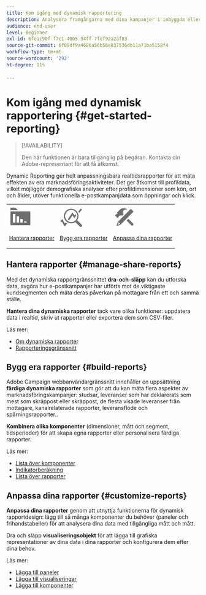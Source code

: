 ```yaml
---
title: Kom igång med dynamisk rapportering
description: Analysera framgångarna med dina kampanjer i inbyggda eller anpassade dynamiska rapporter.
audience: end-user
level: Beginner
exl-id: 6feac90f-f7c1-48b5-94ff-7fef92a2af83
source-git-commit: 6f09df9a4686a56b56e837536db11a71ba5158f4
workflow-type: tm+mt
source-wordcount: '292'
ht-degree: 11%

---
```


# Kom igång med dynamisk rapportering {#get-started-reporting}

>[!AVAILABILITY]
>
>Den här funktionen är bara tillgänglig på begäran. Kontakta din Adobe-representant för att få åtkomst.

Dynamic Reporting ger helt anpassningsbara realtidsrapporter för att mäta effekten av era marknadsföringsaktiviteter. Det ger åtkomst till profildata, vilket möjliggör demografiska analyser efter profildimensioner som kön, ort och ålder, utöver funktionella e-postkampanjdata som öppningar och klick.

<table>
<tr>
<td><img src="assets/do-not-localize/icon_manage.svg" width="60px"><p><a href="#manage-share-reports">Hantera rapporter</a></p></td><td><img src="assets/do-not-localize/icon_build.svg" width="60px"><p><a href="#build-reports">Bygg era rapporter</a></p></td><td><img src="assets/do-not-localize/icon_customize.svg" width="60px"><p><a href="#customize-reports">Anpassa dina rapporter</a></p></td></tr>
</table>

## Hantera rapporter {#manage-share-reports}

Med det dynamiska rapportgränssnittet **dra-och-släpp** kan du utforska data, avgöra hur e-postkampanjer har utförts mot de viktigaste kundsegmenten och mäta deras påverkan på mottagare från ett och samma ställe.

**Hantera dina dynamiska rapporter** tack vare olika funktioner: uppdatera data i realtid, skriv ut rapporter eller exportera dem som CSV-filer.

Läs mer:

* [Om dynamiska rapporter](about-dynamic-reports.md)
* [Rapporteringsgränssnitt](reporting-interface.md)

## Bygg era rapporter {#build-reports}

Adobe Campaign webbanvändargränssnitt innehåller en uppsättning **färdiga dynamiska rapporter** som gör att du kan mäta flera aspekter av marknadsföringskampanjer: studsar, leveranser som har deklarerats som mest som skräppost eller skräppost, de flesta visade leveranser från mottagare, kanalrelaterade rapporter, leveransflöde och spårningsrapporter..

**Kombinera olika komponenter** (dimensioner, mått och segment, tidsperioder) för att skapa egna rapporter eller personalisera färdiga rapporter.

Läs mer:

* [Lista över komponenter](list-of-components.md)
* [Indikatorberäkning](indicator-calculation.md)
* [Lista över rapporter](defining-the-report-period.md)

## Anpassa dina rapporter {#customize-reports}

**Anpassa dina rapporter** genom att utnyttja funktionerna för dynamisk rapportdesign: lägg till så många komponenter du behöver (paneler och frihandstabeller) för att analysera dina data med tillgängliga mått och mått.

Dra och släpp **visualiseringsobjekt** för att lägga till grafiska representationer av dina data i dina rapporter och konfigurera dem efter dina behov.

Läs mer:

* [Lägga till paneler](adding-panels.md)
* [Lägga till visualiseringar](adding-visualizations.md)
* [Lägga till komponenter](adding-components.md)
